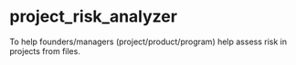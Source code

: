 # project_risk_analyzer
To help founders/managers (project/product/program) help assess risk in projects from files.
